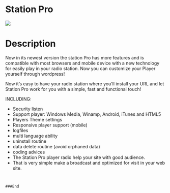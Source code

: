 

# Station Pro


![](https://img.shields.io/wordpress/plugin/v/station-pro?logo=wordpress&style=flat-square) 
 
# Description
Now in its newest version the station Pro has more features and is compatible with most browsers and mobile device with a new technology for easily play in your radio station.
Now you can customize your Player yourself through wordpress!

Now it’s easy to have your radio station where you’ll install your URL and let Station Pro work for you with a simple, fast and functional touch!



INCLUDING:
- Security listen
- Support player: Windows Media, Winamp, Android, iTunes and HTML5
- Players Theme settings
- Responsive player support (mobile)
- logfiles
- multi language ability
- uninstall routine
- data delete routine (avoid orphaned data)
- coding advices
- The Station Pro player radio help your site with good audience.
- That is very simple make a broadcast and optimized for visit in your web site.





```
 

###End